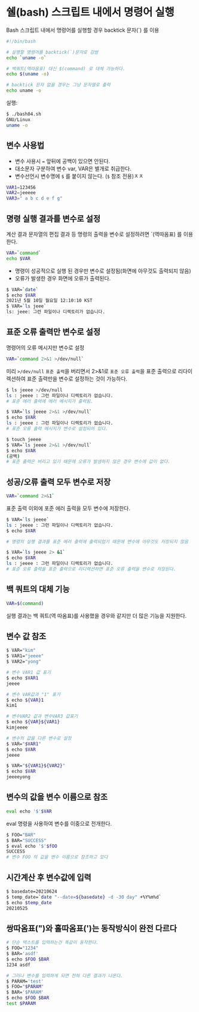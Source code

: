 # 쉘(bash) 스크립트 내에서 명령어 실행

Bash 스크립트 내에서 명령어를 실행할 경우 backtick 문자(`) 를 이용

```sh
#!/bin/bash

# 실행할 명령어를 backtick(`)문자로 감쌈
echo `uname -o`

# 백쿼트(역따옴표) 대신 $(command) 로 대체 가능하다.
echo $(uname -o)

# backtick 문자 없을 경우는 그냥 문자열로 출력
echo uname -o
```

실행:
```sh
$ ./bash04.sh
GNU/Linux
uname -o
```

## 변수 사용법
- 변수 사용시 `=` 앞뒤에 공백이 있으면 안된다.
- 대소문자 구분하여 변수 var, VAR은 별개로 취급한다.
- 변수선언시 변수명에 `$` 를 붙이지 않는다. (`$` 참조 전용)ㅈㅈ

```sh
VAR1=123456
VAR2=jeeeee
VAR3=" a b c d e f g"
```

## 명령 실행 결과를 변수로 설정
계산 결과 문자열의 편집 결과 등 명령의 출력을 변수로 설정하려면 `(역따옴표) 를 이용한다.
```sh
VAR=`command`
echo $VAR
```

- 명령이 성공적으로 실행 된 경우만  변수로 설정됨(화면에 아무것도 출력되지 않음)
- 오류가 발생한 경우 화면에 오류가 출력된다.

```sh
$ VAR=`date`
$ echo $VAR
2021년 5월 10일 월요일 12:10:10 KST
$ VAR=`ls jeee`
ls: jeee: 그런 파일이나 디렉토리가 없습니다.
```

## 표준 오류 출력만 변수로 설정
명령어의 오류 메시지만 변수로 설정

```sh
VAR=`command 2>&1 >/dev/null`
```

미리 `>/dev/null` `표준 출력`을 버리면서 2>&1로 `표준 오류 출력`을 표준 출력으로 리다이렉션하여 표준 출력만을 변수로 설정하는 것이 가능하다.

```sh
$ ls jeeee >/dev/null
ls : jeeee : 그런 파일이나 디렉토리가 없습니다.
# 표준 에러 출력에 에러 메시지가 출력됨.

$ VAR=`ls jeeee 2>&1 >/dev/null`
$ echo $VAR
ls : jeeee : 그런 파일이나 디렉토리가 없습니다.
# 표준 오류 출력 메시지가 변수로 설정되어 있다.

$ touch jeeee
$ VAR=`ls jeeee 2>&1 >/dev/null`
$ echo $VAR
(공백)
# 표준 출력은 버리고 있기 때문에 오류가 발생하지 않은 경우 변수에 값이 없다.
```

## 성공/오류 출력 모두 변수로 저장 
```sh
VAR=`command 2>&1`
```

표준 출력 이외에 포준 에러 출력을 모두 변수에 저장한다.

```sh
$ VAR=`ls jeeee`
ls : jeeee : 그런 파일이나 디렉토리가 없습니다.
$ echo $VAR

# 명령의 실행 결과를 표준 에러 출력에 출력되었기 때문에 변수에 아무것도 저장되지 않음

$ VAR=`ls jeeee 2> &1`
$ echo $VAR
ls : jeeee : 그런 파일이나 디렉토리가 없습니다.
# 표준 오류 출력을 표준 출력으로 리디렉션하면 표준 오류 출력을 변수로 저장된다.
```


##  백 쿼트의 대체 기능
```sh
VAR=$(command)
```

실행 결과는 백 쿼트(역 따옴표)를 사용했을 경우와 같지만 더 많은 기능을 지원한다.


## 변수 값 참조
```sh
$ VAR="kim"
$ VAR1="jeeee"
$ VAR2="yong"

# 변수 VAR1 값 표기
$ echo $VAR1
jeeee

# 변수 VAR값과 "1" 표기
$ echo ${VAR}1
kim1

# 변수VAR2 값과 변수VAR3 값표기
$ echo ${VAR}${VAR1}
kimjeeee

# 변수의 값을 다른 변수로 설정
$ VAR="$VAR1"
$ echo $VAR
jeeee

$ VAR="${VAR1}${VAR2}"
$ echo $VAR
jeeeeyong
```

## 변수의 값을 변수 이름으로 참조
```sh
eval echo '$'$VAR
```

eval 명령을 사용하여 변수를 이중으로 전개한다.

```sh
$ FOO="BAR"
$ BAR="SUCCESS"
$ eval echo '$'$fOO
SUCCESS
# 변수 FOO 의 값을 변수 이름으로 참조하고 있다
```

## 시간계산 후 변수값에 입력
```sh
$ basedate=20210624
$ temp_date=`date "--date=${basedate} -d -30 day" +%Y%m%d`
$ echo $temp_date
20210525

```


## 쌍따옴표(")와 홀따옴표(')는 동작방식이 완전 다르다
```sh
# 단순 텍스트를 입력하는건 똑같이 동작한다.
$ FOO="1234"
$ BAR='asdf'
$ echo $FOO $BAR
1234 asdf

# 그러나 변수를 입력하게 되면 전혀 다른 결과가 나온다.
$ PARAM='test'
$ FOO="$PARAM"
$ BAR='$PARAM'
$ echo $FOO $BAR
test $PARAM

```
